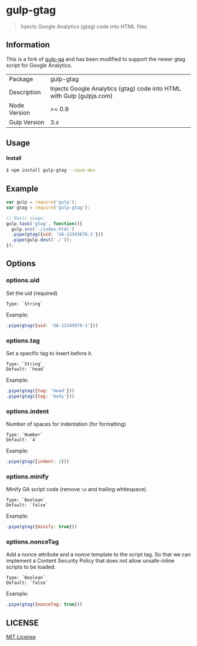 # gulp-gtag

> Injects Google Analytics (gtag) code into HTML files.

## Information

This is a fork of [gulp-ga](https://github.com/zhhz/gulp-ga) and has been modified to support the newer gtag script
for Google Analytics.

<table>
<tr>
<td>Package</td><td>gulp-gtag</td>
</tr>
<tr>
<td>Description</td>
<td>Injects Google Analytics (gtag) code into HTML with Gulp (gulpjs.com)</td>
</tr>
<tr>
<td>Node Version</td>
<td>>= 0.9</td>
</tr>
<tr>
<td>Gulp Version</td>
<td>3.x</td>
</tr>
</table>

## Usage


#### Install

```bash
$ npm install gulp-gtag --save-dev
```

## Example

```js
var gulp = require('gulp');
var gtag = require('gulp-gtag');

// Basic usage:
gulp.task('gtag', function(){
  gulp.src('./index.html')
  .pipe(gtag({uid: 'UA-12345678-1'}))
  .pipe(gulp.dest('./'));
});

```

## Options

### options.uid
Set the uid (required)

    Type: `String`

Example:

```js
.pipe(gtag({uid: 'UA-12345678-1'}))
```

### options.tag
Set a specific tag to insert before it.

    Type: `String`
    Default: `head`

Example:

```js
.pipe(gtag({tag: 'head'}))
.pipe(gtag({tag: 'body'}))

```

### options.indent
Number of spaces for indentation (for formatting)

    Type: `Number`
    Default: `4`

Example:

```js
.pipe(gtag({indent: 2}))
```

### options.minify
Minify GA script code (remove `\n` and trailing whitespace).

    Type: `Boolean`
    Default: `false`

Example:

```js
.pipe(gtag({minify: true}))
```

### options.nonceTag
Add a nonce attribute and a nonce template to the script tag. So that we can implement a Content Security Policy that does not allow unsafe-inline scripts to be loaded.

    Type: `Boolean`
    Default: `false`

Example:

```js
.pipe(gtag({nonceTag: true}))
```



## LICENSE

[MIT License](https://raw.githubusercontent.com/hal313/gulp-gtag/master/LICENSE)
